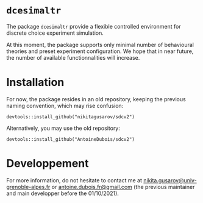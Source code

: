# `dcesimaltr`

The package `dcesimaltr` provide a flexible controlled environment for discrete choice experiment simulation. 

At this moment, the package supports only minimal number of behavioural theories and preset experiment configuration. 
We hope that in near future, the number of available functionnalities will increase. 



# Installation

For now, the package resides in an old repository, keeping the previous naming convention, which may rise confusion:

```
devtools::install_github("nikitagusarov/sdcv2")
```

Alternatively, you may use the old repository:

```
devtools::install_github("AntoineDubois/sdcv2")
```


 
# Developpement

<!--

## Files

* The folder **R** contains the R files. Inside this folder, the file **experiment.R** is the main file. 
Moreover, the utility of the other files is explicitly given by their name.

* The folder **man** contains the documentation about the functions of the package

## Adding new features

Some user may need more tools than the actual ones. Anticipating future needs, we 
organized the R files so that only one file need to be altered.

To add new distributions: 

* open the file distribution.R
* add a new distribution
* reference the new distribution into the function *generation*, give it a relevant name for calling

To add new designs:
* open the file designs.R
* implement a new design
* reference the new design into the function *call_design*, give it a relevant name for calling

-->

For more information, do not hesitate to contact me at <nikita.gusarov@univ-grenoble-alpes.fr> or <antoine.dubois.fr@gmail.com> (the previous maintainer and main developper before the 01/10/2021). 
